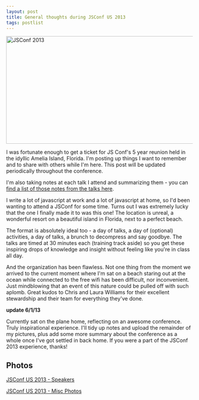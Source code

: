 ```yaml
---
layout: post
title: General thoughts during JSConf US 2013
tags: postlist
---
```


<div class="imageheader">
<a href="http://www.flickr.com/photos/shakefon/8898057766/" title="JSConf 2013
by shakefon, on Flickr"><img
src="http://farm8.staticflickr.com/7430/8898057766_df5d56d9d2_b.jpg"
width="1024" height="291" alt="JSConf 2013"></a>
</div>

I was fortunate enough to get a ticket for JS Conf's 5 year reunion held in the
idyllic Amelia Island, Florida. I'm posting up things I want to remember and to
share with others while I'm here. This post will be updated periodically
throughout the conference.

I'm also taking notes at each talk I attend and summarizing them - you can [find
a list of those notes from the talks here](/jsconf-2013-talks-list).

I write a lot of javascript at work and a lot of javascript at home, so I'd
been wanting to attend a JSConf for some time. Turns out I was extremely lucky
that the one I finally made it to was this one! The location is unreal, a
wonderful resort on a beautiful island in Florida, next to a perfect beach.

The format is absolutely ideal too - a day of talks, a day of (optional)
activities, a day of talks, a brunch to decompress and say goodbye. The talks
are timed at 30 minutes each (training track aside) so you get these inspiring
drops of knowledge and insight without feeling like you're in class all day.

And the organization has been flawless. Not one thing from the moment we
arrived to the current moment where I'm sat on a beach staring out at the ocean
while connected to the free wifi has been difficult, nor inconvenient. Just
mindblowing that an event of this nature could be pulled off with such aplomb.
Great kudos to Chris and Laura Williams for their excellent stewardship and
their team for everything they've done.

**update 6/1/13**

Currently sat on the plane home, reflecting on an awesome conference. Truly
inspirational experience. I'll tidy up notes and upload the remainder of my
pictures, plus add some more summary about the conference as a whole once I've
got settled in back home. If you were a part of the JSConf 2013 experience,
thanks!

Photos
---

[JSConf US 2013 - Speakers](http://www.flickr.com/photos/shakefon/sets/72157633823324043)

[JSConf US 2013 - Misc Photos](http://www.flickr.com/photos/shakefon/sets/72157633823676209)
